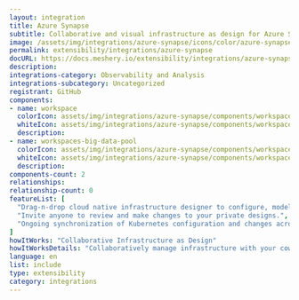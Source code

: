```yaml
---
layout: integration
title: Azure Synapse
subtitle: Collaborative and visual infrastructure as design for Azure Synapse
image: /assets/img/integrations/azure-synapse/icons/color/azure-synapse-color.svg
permalink: extensibility/integrations/azure-synapse
docURL: https://docs.meshery.io/extensibility/integrations/azure-synapse
description: 
integrations-category: Observability and Analysis
integrations-subcategory: Uncategorized
registrant: GitHub
components: 
- name: workspace
  colorIcon: assets/img/integrations/azure-synapse/components/workspace/icons/color/workspace-color.svg
  whiteIcon: assets/img/integrations/azure-synapse/components/workspace/icons/white/workspace-white.svg
  description: 
- name: workspaces-big-data-pool
  colorIcon: assets/img/integrations/azure-synapse/components/workspaces-big-data-pool/icons/color/workspaces-big-data-pool-color.svg
  whiteIcon: assets/img/integrations/azure-synapse/components/workspaces-big-data-pool/icons/white/workspaces-big-data-pool-white.svg
  description: 
components-count: 2
relationships: 
relationship-count: 0
featureList: [
  "Drag-n-drop cloud native infrastructure designer to configure, model, and deploy your workloads.",
  "Invite anyone to review and make changes to your private designs.",
  "Ongoing synchronization of Kubernetes configuration and changes across any number of clusters."
]
howItWorks: "Collaborative Infrastructure as Design"
howItWorksDetails: "Collaboratively manage infrastructure with your coworkers synchronously sharing the same designs."
language: en
list: include
type: extensibility
category: integrations
---
```

